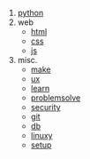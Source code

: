 1. [python](./source/python.txt)
2. web
      * [html](./source/html.txt)
      * [css](./source/css.txt)
      * [js](./source/js.txt)
3. misc.
      * [make](./source/make.txt)
      * [ux](./source/ui.txt)
      * [learn](./source/learn.txt)
      * [problemsolve](./source/problemsolve.txt)
      * [security](./source/security.txt) 
      * [git](./source/git.txt)
      * [db](./source/db.txt)
      * [linuxy](./source/linuxy.txt)
      * [setup](https://jokestir.github.io/source/ide.txt)
